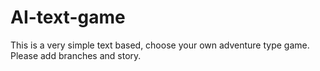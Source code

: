 # AI-text-game
This is a very simple text based, choose your own adventure type game. Please add branches and story. 

